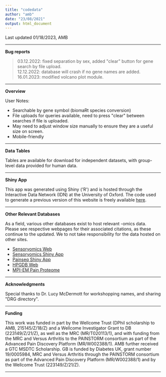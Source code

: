 ```yaml
---
title: "codedata"
author: "amb"
date: "23/08/2021"
output: html_document
---
```


Last updated 01/18/2023, AMB

---

**Bug reports**

> 03.12.2022: fixed separation by sex, added "clear" button for gene search by file upload.  
> 12.12.2022: database will crash if no gene names are added.  
> 16.01.2023: modified volcano plot module.  


---

**Overview**

User Notes: 
* Searchable by gene symbol (biomaRt species conversion)
* File uploads for queries available, need to press "clear" between searches if file is uploaded.
* May need to adjust window size manually to ensure they are a useful size on screen.
* Mobile-friendly

---

**Data Tables**

Tables are available for download for independent datasets, with group-level data provided for human data. 

---

**Shiny App**  

This app was generated using Shiny ('R') and is hosted through the Interactive Data Network (IDN) at the University of Oxford. The code used to generate a previous version of this website is freely available [here](https://github.com/aliibarry/shiny). 

---

**Other Relevant Databases**

As a field, various other databases exist to host relevant -omics data. Please see respective webpages for their associated citations, as these continue to the updated. We to not take responsibility for the data hosted on other sites. 

* [Sensoryomics Web](https://paincenter.utdallas.edu/sensoryomics/)
* [Sensoryomics Shiny App](https://sensoryomics.shinyapps.io/RNA-Data/)
* [Painseq Shiny App](https://painseq.shinyapps.io/tg-painseq/)
* [HPGDB Web](https://humanpaingeneticsdb.ca/hpgdb/)
* [MPI-EM Pain Proteome](http://painproteome.em.mpg.de/)

---

**Acknowledgments**

Special thanks to Dr. Lucy McDermott for workshopping names, and sharing "DRG directory".

---

**Funding**

This work was funded in part by the Wellcome Trust (DPhil scholarship to AMB, 215145/Z/18/Z) and a Wellcome Investigator Grant to DB (223149/Z/21/Z), as well as the MRC (MR/T020113/1), and with funding from the MRC and Versus Arthritis to the PAINSTORM consortium as part of the Advanced Pain Discovery Platform (MR/W002388/1). AMB further received a GTC MSDTC Scholarship. GB is funded by Diabetes UK, grant number 19/0005984, MRC and Versus Arthritis through the PAINSTORM consortium as part of the Advanced Pain Discovery Platform (MR/W002388/1) and by the Wellcome Trust (223149/Z/21/Z). 

---